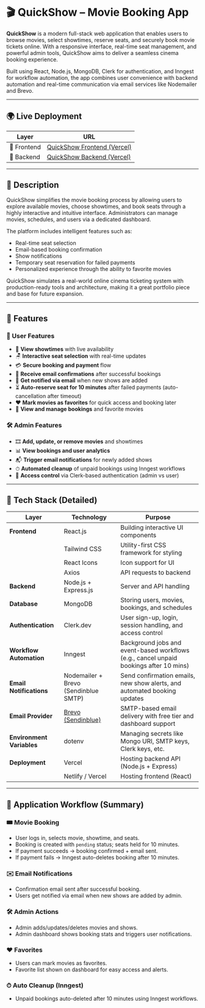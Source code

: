 # 🎬 QuickShow – Movie Booking App

**QuickShow** is a modern full-stack web application that enables users to browse movies, select showtimes, reserve seats, and securely book movie tickets online. With a responsive interface, real-time seat management, and powerful admin tools, QuickShow aims to deliver a seamless cinema booking experience.

Built using React, Node.js, MongoDB, Clerk for authentication, and Inngest for workflow automation, the app combines user convenience with backend automation and real-time communication via email services like Nodemailer and Brevo.

---
## 🌍 Live Deployment

| Layer     | URL                                                                 |
|-----------|----------------------------------------------------------------------|
| 🎥 Frontend | [QuickShow Frontend (Vercel)](https://movie-booking-app-frontend-xi.vercel.app) |
| 🔧 Backend  | [QuickShow Backend (Vercel)](https://movie-booking-app-ochre.vercel.app)        |

---

## 📖 Description

QuickShow simplifies the movie booking process by allowing users to explore available movies, choose showtimes, and book seats through a highly interactive and intuitive interface. Administrators can manage movies, schedules, and users via a dedicated dashboard.

The platform includes intelligent features such as:
- Real-time seat selection
- Email-based booking confirmation
- Show notifications
- Temporary seat reservation for failed payments
- Personalized experience through the ability to favorite movies

QuickShow simulates a real-world online cinema ticketing system with production-ready tools and architecture, making it a great portfolio piece and base for future expansion.

---

## 🚀 Features

### 👤 User Features
- 📅 **View showtimes** with live availability
- 🪑 **Interactive seat selection** with real-time updates
- 💳 **Secure booking and payment** flow
- 📧 **Receive email confirmations** after successful bookings
- 📩 **Get notified via email** when new shows are added
- ⏳ **Auto-reserve seat for 10 minutes** after failed payments (auto-cancellation after timeout)
- ❤️ **Mark movies as favorites** for quick access and booking later
- 📄 **View and manage bookings** and favorite movies

### 🛠️ Admin Features
- 🎞 **Add, update, or remove movies** and showtimes
- 📊 **View bookings and user analytics**
- 📬 **Trigger email notifications** for newly added shows
- ⏱ **Automated cleanup** of unpaid bookings using Inngest workflows
- 🔐 **Access control** via Clerk-based authentication (admin vs user)

---
## 🧰 Tech Stack (Detailed)

| Layer            | Technology            | Purpose                                                                 |
|------------------|------------------------|-------------------------------------------------------------------------|
| **Frontend**     | React.js               | Building interactive UI components                                      |
|                  | Tailwind CSS           | Utility-first CSS framework for styling                                |
|                  | React Icons            | Icon support for UI                                                     |
|                  | Axios                  | API requests to backend                                                 |
| **Backend**      | Node.js + Express.js   | Server and API handling                                                 |
| **Database**     | MongoDB                | Storing users, movies, bookings, and schedules                         |
| **Authentication** | Clerk.dev           | User sign-up, login, session handling, and access control              |
| **Workflow Automation** | Inngest        | Background jobs and event-based workflows (e.g., cancel unpaid bookings after 10 mins) |
| **Email Notifications** | Nodemailer + Brevo (Sendinblue SMTP) | Send confirmation emails, new show alerts, and automated booking updates |
| **Email Provider** | [Brevo (Sendinblue)](https://www.brevo.com) | SMTP-based email delivery with free tier and dashboard support         |
| **Environment Variables** | dotenv       | Managing secrets like Mongo URI, SMTP keys, Clerk keys, etc.           |
| **Deployment**   | Vercel                 | Hosting backend API (Node.js + Express)                                |
|                  | Netlify / Vercel       | Hosting frontend (React)                                               |

---
## 🔄 Application Workflow (Summary)

### 🎟️ Movie Booking
- User logs in, selects movie, showtime, and seats.
- Booking is created with `pending` status; seats held for 10 minutes.
- If payment succeeds → booking confirmed + email sent.
- If payment fails → Inngest auto-deletes booking after 10 minutes.

### ✉️ Email Notifications
- Confirmation email sent after successful booking.
- Users get notified via email when new shows are added by admin.

### 🛠️ Admin Actions
- Admin adds/updates/deletes movies and shows.
- Admin dashboard shows booking stats and triggers user notifications.

### ❤️ Favorites
- Users can mark movies as favorites.
- Favorite list shown on dashboard for easy access and alerts.

### ⏱ Auto Cleanup (Inngest)
- Unpaid bookings auto-deleted after 10 minutes using Inngest workflows.


